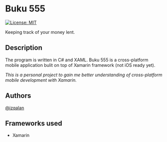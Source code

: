 # Buku 555 
[![License: MIT](https://img.shields.io/badge/License-MIT-yellow.svg)](https://opensource.org/licenses/MIT)

Keeping track of your money lent.

## Description
The program is written in C# and XAML. Buku 555 is a cross-platform mobile application bulit on top of Xamarin framework (not iOS ready yet).

*This is a personal project to gain me better understanding of cross-platform mobile development with Xamarin.*

## Authors
[@izqalan](https://twitter.com/izqalan)

## Frameworks used
* Xamarin
